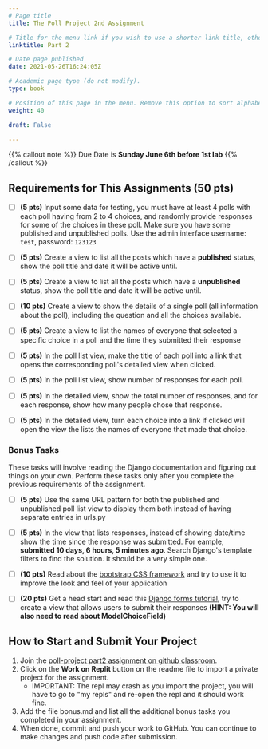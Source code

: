 ```yaml
---
# Page title
title: The Poll Project 2nd Assignment

# Title for the menu link if you wish to use a shorter link title, otherwise remove this option.
linktitle: Part 2

# Date page published
date: 2021-05-26T16:24:05Z

# Academic page type (do not modify).
type: book

# Position of this page in the menu. Remove this option to sort alphabetically.
weight: 40

draft: False

---
```


{{% callout note %}}
Due Date is <strong>Sunday June 6th before 1st lab</strong>
{{% /callout %}}

## Requirements for This Assignments (50 pts)

- [ ] **(5 pts)** Input some data for testing, you must have at least 4 polls with each poll having from 2 to 4 choices, and randomly provide responses for some of the choices in these poll. Make sure you have some published and unpublished polls. Use the admin interface username: `test`, password: `123123`
- [ ] **(5 pts)** Create a view to list all the posts which have a **published** status, show the poll title and date it will be active until.
- [ ] **(5 pts)** Create a view to list all the posts which have a **unpublished** status, show the poll title and date it will be active until.
- [ ] **(10 pts)** Create a view to show the details of a single poll (all information about the poll), including the question and all the choices available.
- [ ] **(5 pts)** Create a view to list the names of everyone that selected a specific choice in a poll and the time they submitted their response
- [ ] **(5 pts)** In the poll list view, make the title of each poll into a link that opens the corresponding poll's detailed view when clicked.
- [ ] **(5 pts)** In the poll list view, show number of responses for each poll.
- [ ] **(5 pts)** In the detailed view, show the total number of responses, and for each response, show how many people chose that response.
- [ ] **(5 pts)** In the detailed view, turn each choice into a link if clicked will open the view the lists the names of everyone that made that choice.


### Bonus Tasks

These tasks will involve reading the Django documentation and figuring out things on your own. Perform these tasks only after you complete the previous requirements of the assignment.

- [ ] **(5 pts)** Use the same URL pattern for both the published and unpublished poll list view to display them both instead of having separate entries in urls.py
- [ ] **(5 pts)** In the view that lists responses, instead of showing date/time show the time since the response was submitted. For eample, **submitted 10 days, 6 hours, 5 minutes ago**. Search Django's template filters to find the solution. It should be a very simple one. 
- [ ] **(10 pts)** Read about the [bootstrap CSS framework](https://getbootstrap.com/docs/5.0/getting-started/introduction/) and try to use it to improve the look and feel of your application
- [ ] **(20 pts)** Get a head start and read this [Django forms tutorial](https://developer.mozilla.org/en-US/docs/Learn/Server-side/Django/Forms), try to create a view that allows users to submit their responses **(HINT: You will also need to read about ModelChoiceField)**


## How to Start and Submit Your Project

1. Join the [poll-project part2 assignment on github classroom](https://classroom.github.com/a/X5Kr-4oh).
2. Click on the **Work on Replit** button on the readme file to import a private project for the assignment.
   - IMPORTANT: The repl may crash as you import the project, you will have to go to "my repls" and re-open the repl and it should work fine.
3. Add the file bonus.md and list all the additional bonus tasks you completed in your assignment.
4. When done, commit and push your work to GitHub. You can continue to make changes and push code after submission.

